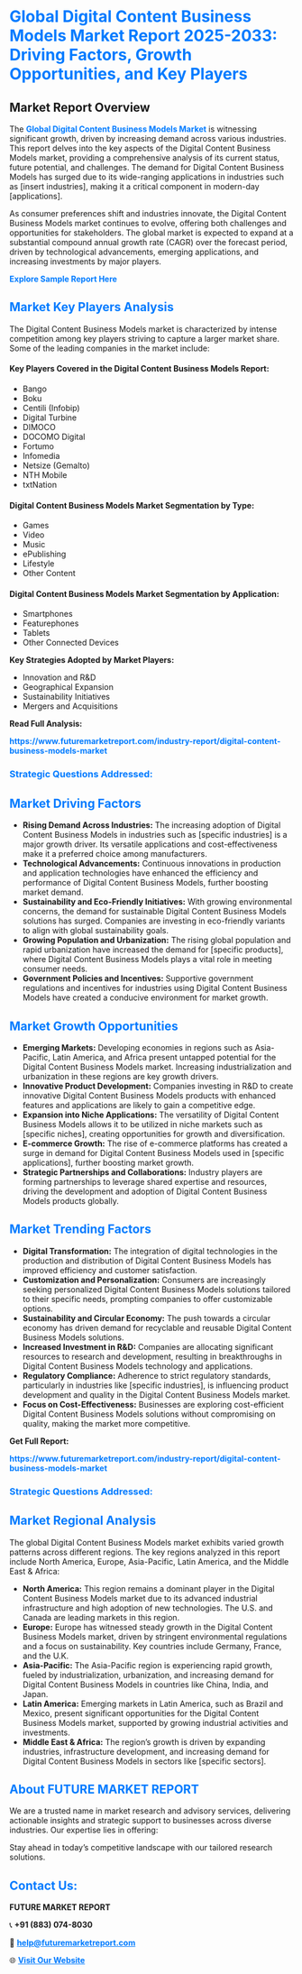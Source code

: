 <h1 style="color: #007BFF;">Global Digital Content Business Models Market Report 2025-2033: Driving Factors, Growth Opportunities, and Key Players</h1>

<section id="overview">
<h2>Market Report Overview</h2>
<p>The <a href="https://www.futuremarketreport.com/industry-report/digital-content-business-models-market" style="color: #007BFF; text-decoration: none;"><strong>Global Digital Content Business Models Market</strong></a> is witnessing significant growth, driven by increasing demand across various industries. This report delves into the key aspects of the Digital Content Business Models market, providing a comprehensive analysis of its current status, future potential, and challenges. The demand for Digital Content Business Models has surged due to its wide-ranging applications in industries such as [insert industries], making it a critical component in modern-day [applications].</p>
<p>As consumer preferences shift and industries innovate, the Digital Content Business Models market continues to evolve, offering both challenges and opportunities for stakeholders. The global market is expected to expand at a substantial compound annual growth rate (CAGR) over the forecast period, driven by technological advancements, emerging applications, and increasing investments by major players.</p>
</section>

<section id="overview">
<p><a href="https://www.futuremarketreport.com/request-sample/reportId=45859" style="color: #007BFF; text-decoration: none;"><strong>Explore Sample Report Here</strong></a></p>
</section>

<section id="key-players">
<h2 style="color: #007BFF;">Market Key Players Analysis</h2>
<p>The Digital Content Business Models market is characterized by intense competition among key players striving to capture a larger market share. Some of the leading companies in the market include:</p>
<h4>Key Players Covered in the Digital Content Business Models Report:</h4>
<ul><li>Bango</li><li>Boku</li><li>Centili (Infobip)</li><li>Digital Turbine</li><li>DIMOCO</li><li>DOCOMO Digital</li><li>Fortumo</li><li>Infomedia</li><li>Netsize (Gemalto)</li><li>NTH Mobile</li><li>txtNation</li></ul>
<h4>Digital Content Business Models Market Segmentation by Type:</h4>
<ul><li>Games</li><li>Video</li><li>Music</li><li>ePublishing</li><li>Lifestyle</li><li>Other Content</li></ul>

<h4>Digital Content Business Models Market Segmentation by Application:</h4>
<ul><li>Smartphones</li><li>Featurephones</li><li>Tablets</li><li>Other Connected Devices</li></ul>
<p><strong>Key Strategies Adopted by Market Players:</strong></p>
<ul>
<li>Innovation and R&D</li>
<li>Geographical Expansion</li>
<li>Sustainability Initiatives</li>
<li>Mergers and Acquisitions</li>
</ul>
</section>

<section>
<p><strong>Read Full Analysis: </strong></p><a href="https://www.futuremarketreport.com/industry-report/digital-content-business-models-market" style="color: #007BFF; text-decoration: none;"><strong>https://www.futuremarketreport.com/industry-report/digital-content-business-models-market</strong></a>
<h3 style="color: #007BFF;">Strategic Questions Addressed:</h3>
</section>

<section id="driving-factors">
<h2 style="color: #007BFF;">Market Driving Factors</h2>
<ul>
<li><strong>Rising Demand Across Industries:</strong> The increasing adoption of Digital Content Business Models in industries such as [specific industries] is a major growth driver. Its versatile applications and cost-effectiveness make it a preferred choice among manufacturers.</li>
<li><strong>Technological Advancements:</strong> Continuous innovations in production and application technologies have enhanced the efficiency and performance of Digital Content Business Models, further boosting market demand.</li>
<li><strong>Sustainability and Eco-Friendly Initiatives:</strong> With growing environmental concerns, the demand for sustainable Digital Content Business Models solutions has surged. Companies are investing in eco-friendly variants to align with global sustainability goals.</li>
<li><strong>Growing Population and Urbanization:</strong> The rising global population and rapid urbanization have increased the demand for [specific products], where Digital Content Business Models plays a vital role in meeting consumer needs.</li>
<li><strong>Government Policies and Incentives:</strong> Supportive government regulations and incentives for industries using Digital Content Business Models have created a conducive environment for market growth.</li>
</ul>
</section>

<section id="growth-opportunities">
<h2 style="color: #007BFF;">Market Growth Opportunities</h2>
<ul>
<li><strong>Emerging Markets:</strong> Developing economies in regions such as Asia-Pacific, Latin America, and Africa present untapped potential for the Digital Content Business Models market. Increasing industrialization and urbanization in these regions are key growth drivers.</li>
<li><strong>Innovative Product Development:</strong> Companies investing in R&D to create innovative Digital Content Business Models products with enhanced features and applications are likely to gain a competitive edge.</li>
<li><strong>Expansion into Niche Applications:</strong> The versatility of Digital Content Business Models allows it to be utilized in niche markets such as [specific niches], creating opportunities for growth and diversification.</li>
<li><strong>E-commerce Growth:</strong> The rise of e-commerce platforms has created a surge in demand for Digital Content Business Models used in [specific applications], further boosting market growth.</li>
<li><strong>Strategic Partnerships and Collaborations:</strong> Industry players are forming partnerships to leverage shared expertise and resources, driving the development and adoption of Digital Content Business Models products globally.</li>
</ul>
</section>

<section id="trending-factors">
<h2 style="color: #007BFF;">Market Trending Factors</h2>
<ul>
<li><strong>Digital Transformation:</strong> The integration of digital technologies in the production and distribution of Digital Content Business Models has improved efficiency and customer satisfaction.</li>
<li><strong>Customization and Personalization:</strong> Consumers are increasingly seeking personalized Digital Content Business Models solutions tailored to their specific needs, prompting companies to offer customizable options.</li>
<li><strong>Sustainability and Circular Economy:</strong> The push towards a circular economy has driven demand for recyclable and reusable Digital Content Business Models solutions.</li>
<li><strong>Increased Investment in R&D:</strong> Companies are allocating significant resources to research and development, resulting in breakthroughs in Digital Content Business Models technology and applications.</li>
<li><strong>Regulatory Compliance:</strong> Adherence to strict regulatory standards, particularly in industries like [specific industries], is influencing product development and quality in the Digital Content Business Models market.</li>
<li><strong>Focus on Cost-Effectiveness:</strong> Businesses are exploring cost-efficient Digital Content Business Models solutions without compromising on quality, making the market more competitive.</li>
</ul>
</section>

<section>
<p><strong>Get Full Report: </strong></p><a href="https://www.futuremarketreport.com/industry-report/digital-content-business-models-market" style="color: #007BFF; text-decoration: none;"><strong>https://www.futuremarketreport.com/industry-report/digital-content-business-models-market</strong></a>
<h3 style="color: #007BFF;">Strategic Questions Addressed:</h3>
</section>


<section id="regional-analysis">
<h2 style="color: #007BFF;">Market Regional Analysis</h2>
<p>The global Digital Content Business Models market exhibits varied growth patterns across different regions. The key regions analyzed in this report include North America, Europe, Asia-Pacific, Latin America, and the Middle East & Africa:</p>
<ul>
<li><strong>North America:</strong> This region remains a dominant player in the Digital Content Business Models market due to its advanced industrial infrastructure and high adoption of new technologies. The U.S. and Canada are leading markets in this region.</li>
<li><strong>Europe:</strong> Europe has witnessed steady growth in the Digital Content Business Models market, driven by stringent environmental regulations and a focus on sustainability. Key countries include Germany, France, and the U.K.</li>
<li><strong>Asia-Pacific:</strong> The Asia-Pacific region is experiencing rapid growth, fueled by industrialization, urbanization, and increasing demand for Digital Content Business Models in countries like China, India, and Japan.</li>
<li><strong>Latin America:</strong> Emerging markets in Latin America, such as Brazil and Mexico, present significant opportunities for the Digital Content Business Models market, supported by growing industrial activities and investments.</li>
<li><strong>Middle East & Africa:</strong> The region’s growth is driven by expanding industries, infrastructure development, and increasing demand for Digital Content Business Models in sectors like [specific sectors].</li>
</ul>
</section>

<footer>
<h2 style="color: #007BFF;">About FUTURE MARKET REPORT</h2>
<p>We are a trusted name in market research and advisory services, delivering actionable insights and strategic support to businesses across diverse industries. Our expertise lies in offering:</p>

<p>Stay ahead in today’s competitive landscape with our tailored research solutions.</p>

<h2 style="color: #007BFF;">Contact Us:</h2>
<p><strong>FUTURE MARKET REPORT</strong></p>
<p>📞 <strong>+91 (883) 074-8030</strong></p>
<p>📧 <strong><a href="mailto:help@futuremarketreport.com" style="color: #007BFF;">help@futuremarketreport.com</a></strong></p>
<p>🌐 <strong><a href="https://www.futuremarketreport.com/" style="color: #007BFF;">Visit Our Website</a></strong></p>
</footer>